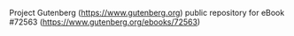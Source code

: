 Project Gutenberg (https://www.gutenberg.org) public repository
for eBook #72563 (https://www.gutenberg.org/ebooks/72563)
